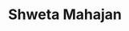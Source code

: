 ---
layout: page
title: Shweta Mahajan
img: assets/img/organizers/shweta_mahajan.png
importance: 9
redirect: https://s-mahajan.github.io/
category: work
giscus_comments: false
---